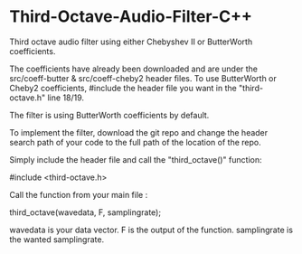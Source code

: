 # Third-Octave-Audio-Filter-C++

Third octave audio filter using either Chebyshev II or ButterWorth coefficients.

The coefficients have already been downloaded and are under the src/coeff-butter & src/coeff-cheby2 header files.
To use ButterWorth or Cheby2 coefficients, #include the header file you want in the "third-octave.h" line 18/19. 

The filter is using ButterWorth coefficients by default.

To implement the filter, download the git repo and change the header search path of your code to the full path of the location of the repo.

Simply include the header file and call the "third_octave()" function:

#include <third-octave.h>

Call the function from your main file :

third_octave(wavedata, F, samplingrate);

wavedata is your data vector.
F is the output of the function.
samplingrate is the wanted samplingrate. 


